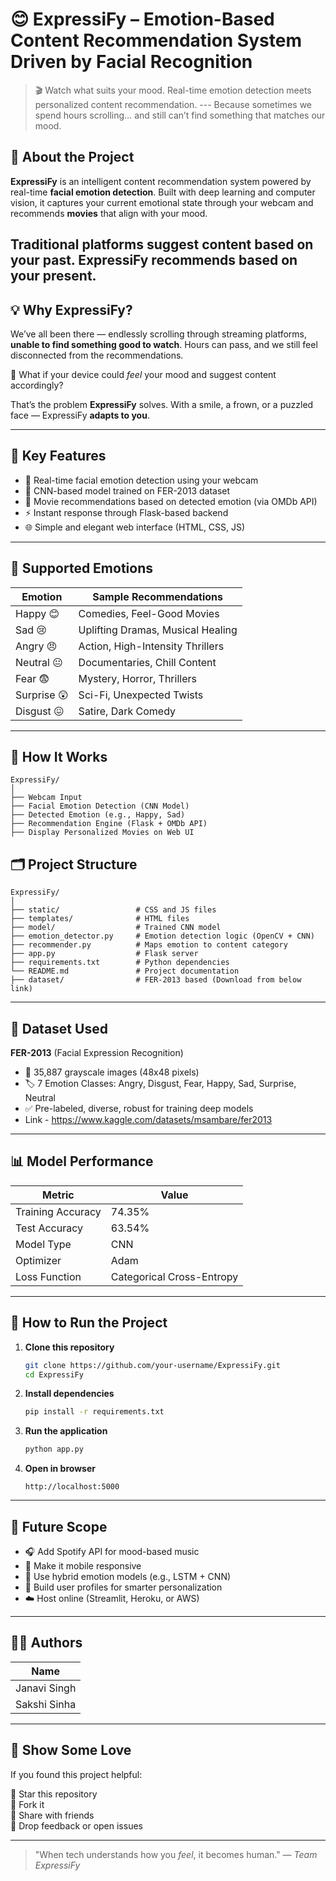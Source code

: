# 😊 ExpressiFy – Emotion-Based Content Recommendation System Driven by Facial Recognition

> 🎬 Watch what suits your mood. Real-time emotion detection meets personalized content recommendation.
--- Because sometimes we spend hours scrolling… and still can’t find something that matches our mood.

## 🧠 About the Project

**ExpressiFy** is an intelligent content recommendation system powered by real-time **facial emotion detection**. Built with deep learning and computer vision, it captures your current emotional state through your webcam and recommends **movies** that align with your mood.

Traditional platforms suggest content based on your **past**. ExpressiFy recommends based on your **present.**
---

## 💡 Why ExpressiFy?

We’ve all been there — endlessly scrolling through streaming platforms, **unable to find something good to watch**. Hours can pass, and we still feel disconnected from the recommendations.

🎯 What if your device could *feel* your mood and suggest content accordingly?

That’s the problem **ExpressiFy** solves. With a smile, a frown, or a puzzled face — ExpressiFy **adapts to you**.

---

## 🚀 Key Features

- 🎥 Real-time facial emotion detection using your webcam
- 🧠 CNN-based model trained on FER-2013 dataset
- 🎵 Movie recommendations based on detected emotion (via OMDb API)
- ⚡ Instant response through Flask-based backend
- 🌐 Simple and elegant web interface (HTML, CSS, JS)

---

## 📸 Supported Emotions

| Emotion    | Sample Recommendations        |
|------------|-------------------------------|
| Happy 😊    | Comedies, Feel-Good Movies     |
| Sad 😢      | Uplifting Dramas, Musical Healing |
| Angry 😠    | Action, High-Intensity Thrillers |
| Neutral 😐  | Documentaries, Chill Content   |
| Fear 😨     | Mystery, Horror, Thrillers      |
| Surprise 😲 | Sci-Fi, Unexpected Twists      |
| Disgust 😖  | Satire, Dark Comedy            |

---

## 🧠 How It Works

```
ExpressiFy/
│
├── Webcam Input
├── Facial Emotion Detection (CNN Model)
├── Detected Emotion (e.g., Happy, Sad)
├── Recommendation Engine (Flask + OMDb API)
├── Display Personalized Movies on Web UI
```

## 🗂️ Project Structure

```
ExpressiFy/
│
├── static/                 # CSS and JS files
├── templates/              # HTML files
├── model/                  # Trained CNN model
├── emotion_detector.py     # Emotion detection logic (OpenCV + CNN)
├── recommender.py          # Maps emotion to content category
├── app.py                  # Flask server
├── requirements.txt        # Python dependencies
└── README.md               # Project documentation
├── dataset/                # FER-2013 based (Download from below link)
```

---

## 🧪 Dataset Used

**FER-2013** (Facial Expression Recognition)

- 📸 35,887 grayscale images (48x48 pixels)
- 🏷️ 7 Emotion Classes: Angry, Disgust, Fear, Happy, Sad, Surprise, Neutral
- ✅ Pre-labeled, diverse, robust for training deep models
- Link - https://www.kaggle.com/datasets/msambare/fer2013

---

## 📊 Model Performance

| Metric            | Value      |
|-------------------|------------|
| Training Accuracy | 74.35%     |
| Test Accuracy     | 63.54%     |
| Model Type        | CNN        |
| Optimizer         | Adam       |
| Loss Function     | Categorical Cross-Entropy |

---

## 🔧 How to Run the Project

1. **Clone this repository**
   ```bash
   git clone https://github.com/your-username/ExpressiFy.git
   cd ExpressiFy
   ```

2. **Install dependencies**
   ```bash
   pip install -r requirements.txt
   ```

3. **Run the application**
   ```bash
   python app.py
   ```

4. **Open in browser**
   ```
   http://localhost:5000
   ```

---

## 🌈 Future Scope

- 🎧 Add Spotify API for mood-based music
- 📱 Make it mobile responsive
- 🧠 Use hybrid emotion models (e.g., LSTM + CNN)
- 👤 Build user profiles for smarter personalization
- ☁️ Host online (Streamlit, Heroku, or AWS)

---

## 👩‍💻 Authors

| Name           | 
|----------------|
| Janavi Singh   | 
| Sakshi Sinha   | 

---

## 🙌 Show Some Love

If you found this project helpful:

🌟 Star this repository  
🍴 Fork it  
📣 Share with friends  
💬 Drop feedback or open issues  

---

> "When tech understands how you *feel*, it becomes human."
> — *Team ExpressiFy*
